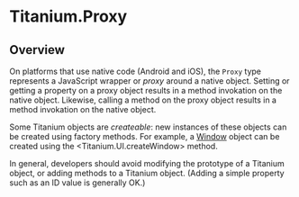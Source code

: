 # Titanium.Proxy

<ProxySummary/>

## Overview

On platforms that use native code (Android and iOS), the `Proxy` type represents a
JavaScript wrapper or _proxy_ around a native object. Setting or getting a property
on a proxy object results in a method invokation on the native object. Likewise,
calling a method on the proxy object results in a method invokation on the native
object.

Some Titanium objects are _createable_: new instances of these objects can be created using
factory methods. For example, a [Window](Titanium.UI.Window) object can be created using the
<Titanium.UI.createWindow> method.

In general, developers should avoid modifying the prototype of a Titanium object, or
adding methods to a Titanium object. (Adding a simple property such as an ID value is
generally OK.)

<ApiDocs/>
